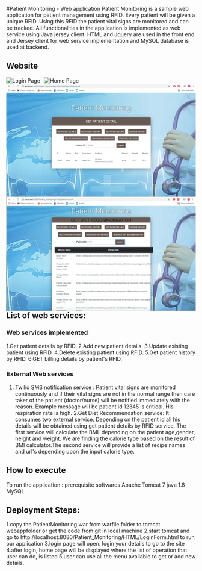 #Patient Monitoring  - Web application
Patient Monitoring is a sample web application for patient management using RFID. Every patient will be given a unique RFID. Using this RFID the patient vital signs are monitored and can be tracked. All functionalities in the application is implemented as web service using Java jersey client. HTML and Jquery are used in the front end and Jersey client for web service implementation and MySQL database is used 
at backend. 

## Website
<img src="WebContent/images/login.png"
     alt="Login Page"
     style="float: left; margin-right: 10px;" />
<img src="WebContent/images/home.png"
     alt="Home Page"
     style="float: left; margin-right: 10px;" />
<img src="WebContent/images/getpatient.png"
     alt="Shop Page"
     style="float: left; margin-right: 10px;" />
<img src="WebContent/images/diet.png"
     alt="Order Page"
     style="float: left; margin-right: 10px;" />

## List of web services:

### Web services implemented
1.Get patient details by RFID.
2.Add new patient details.
3.Update existing patient using RFID.
4.Delete existing patient using RFID.
5.Get patient history by RFID.
6.GET billing details by patient's RFID.

### External Web services
1. Twilio SMS notification service : Patient vital signs are monitored continuously and if their vital signs are not in the normal range then care taker of the patient (doctor/nurse) will be notified immediately with the reason. Example message will be patient id 12345 is critical. His respiration rate  is high.
2.Get Diet Recommendation service: It consumes two external service. Depending on the patient id all his details will be obtained using get patient details by RFID service. The first service will calculate the BML depending on the patient age,gender, height and weight. We are finding the calorie type based on the result of BMI calculator.The second service will provide a list of recipe names and url's depending upon the input calorie type.


## How to execute
To run the application :
prerequisite softwares
Apache Tomcat 7
java 1.8
MySQL

## Deployment Steps:
1.copy the PatientMonitoring.war from warfile folder to tomcat webappfolder or get the code from git in local machine
2.start tomcat and go to http://localhost:8080/Patient_Monitoring/HTML/LoginForm.html to run our application
3.login page will open. login your details to go to the site
4.after login, home page will be displayed where the list of operation that user can do, is listed
5.user can use all the menu available to get or add new details.



